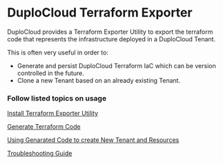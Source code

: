 # DuploCloud Terraform Exporter

DuploCloud provides a Terraform Exporter Utility to export the terraform code that represents the infrastructure deployed in a DuploCloud Tenant.&#x20;

This is often very useful in order to:

* Generate and persist DuploCloud Terraform IaC which can be version controlled in the future.
* Clone a new Tenant based on an already existing Tenant.

### Follow listed topics on usage

[Install Terraform Exporter Utility](install-terraform-utility.md)

[Generate Terraform Code](generate-terraform-code.md)

[Using Genarated Code to create New Tenant and Resources](using-terraform-generated-code.md)

[Troubleshooting Guide](troubleshooting-guide.md)

